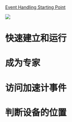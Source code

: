 [Event Handling Starting Point](https://developer.apple.com/library/archive/referencelibrary/GettingStarted/EventHandlingStartingPoint/index.html#//apple_ref/doc/uid/TP40010755)

![](https://developer.apple.com/library/archive/referencelibrary/GettingStarted/EventHandlingStartingPoint/Art/event-handling-sp.jpg)

# 快速建立和运行

# 成为专家

# 访问加速计事件

# 判断设备的位置